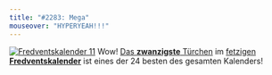 ```yaml
---
title: "#2283: Mega"
mouseover: "HYPERYEAH!!!"
---
```


<a href="http://www.fonflatter.de/der-fetzige-fredventskalender-2011/" title="Fredventskalender 11"><img src="http://www.fonflatter.de/adv11/fredventskalender_banner.png" alt="Fredventskalender 11" /></a>
Wow! <a href="http://www.fonflatter.de/2011/12/20/das-20-turchen" title="Fredventskalender 2011">Das <strong>zwanzigste</strong> Türchen</a> im <a href="http://www.fonflatter.de/der-fetzige-fredventskalender-2011/" title="Fredventskalender 2011">fetzigen <strong>Fredventskalender</strong></a> ist eines der 24 besten des gesamten Kalenders!
